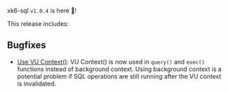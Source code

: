 xk6-sql `v1.0.4` is here 🎉!

This release includes:

## Bugfixes

- [Use VU Context()](https://github.com/grafana/xk6-sql/issues/124): VU Context() is now used in `query()` and `exec()` functions instead of background context. Using background context is a potential problem if SQL operations are still running after the VU context is invalidated.



